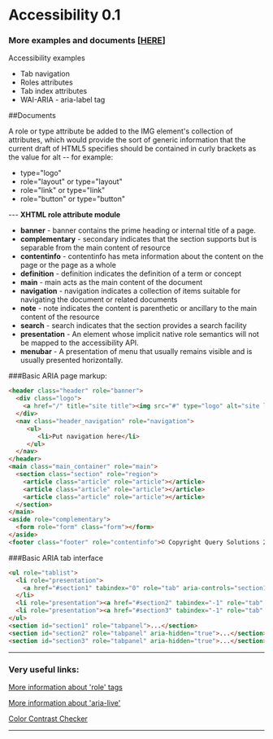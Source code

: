 # Accessibility 0.1
### More examples and documents [<a href="http://vol4ikman.github.io/accessibility/" title="Examples" target="_blank">HERE</a>]

Accessibility examples
<ul>
<li>Tab navigation</li>
<li>Roles attributes</li>
<li>Tab index attributes</li>
<li>WAI-ARIA - aria-label tag</li>
</ul>

##Documents

A role or type attribute be added to the IMG element's collection of attributes, which would provide the sort of generic information that the current draft of HTML5 specifies should be contained in curly brackets as the value for alt -- for example:
<ul>
<li>type="logo"</li>
<li>role="layout" or type="layout"</li>
<li>role="link" or type="link"</li>
<li>role="button" or type="button"</li>
</ul>
---
<strong>XHTML role attribute module</strong>
<ul>
<li><strong>banner</strong> - banner contains the prime heading or internal title of a page.</li>
<li><strong>complementary</strong> - secondary indicates that the section supports but is separable from the main content of resource</li>
<li><strong>contentinfo</strong> - contentinfo has meta information about the content on the page or the page as a whole</li>
<li><strong>definition</strong> - definition indicates the definition of a term or concept</li>
<li><strong>main</strong> - main acts as the main content of the document</li>
<li><strong>navigation</strong> - navigation indicates a collection of items suitable for navigating the document or related documents</li>
<li><strong>note</strong> - note indicates the content is parenthetic or ancillary to the main content of the resource</li>
<li><strong>search</strong> - search indicates that the section provides a search facility</li>
<li><strong>presentation</strong> - An element whose implicit native role semantics will not be mapped to the accessibility API.</li>
<li><strong>menubar</strong> - A presentation of menu that usually remains visible and is usually presented horizontally.</li>
</ul>

###Basic ARIA page markup:
```html
<header class="header" role="banner">
  <div class="logo">
    <a href="/" title="site title"><img src="#" type="logo" alt="site logo" /></a>
  </div>
  <nav class="header_navigation" role="navigation">
     <ul>
        <li>Put navigation here</li>
     </ul>
  </nav>  
</header>
<main class="main_container" role="main">
  <section class="section" role="region">
    <article class="article" role="article"></article>
    <article class="article" role="article"></article>
    <article class="article" role="article"></article>
  </section>
</main>
<aside role="complementary">
  <form role="form" class="form"></form>
</aside>
<footer class="footer" role="contentinfo">© Copyright Query Solutions 2016</footer>
```

###Basic ARIA tab interface
```html
<ul role="tablist">
  <li role="presentation">
    <a href="#section1" tabindex="0" role="tab" aria-controls="section1" aria-selected="true">Section 1</a>
  </li>
  <li role="presentation"><a href="#section2" tabindex="-1" role="tab" aria-controls="section2">Section 2</a></li>
  <li role="presentation"><a href="#section3" tabindex="-1" role="tab" aria-controls="section3">Section 3</a></li>
</ul>
<section id="section1" role="tabpanel">...</section>
<section id="section2" role="tabpanel" aria-hidden="true">...</section>
<section id="section3" role="tabpanel" aria-hidden="true">...</section>
```
---

### Very useful links:

<a href="http://www.w3.org/TR/wai-aria/roles#document_structure_roles" target="_blank">More information about 'role' tags</a>

<a href="https://developer.mozilla.org/en-US/docs/Web/Accessibility/ARIA/ARIA_Live_Regions" target="_blank">More information about 'aria-live'</a>

<a href="http://webaim.org/resources/contrastchecker/" target="_blank">Color Contrast Checker</a>


---
